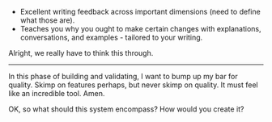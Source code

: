 - Excellent writing feedback across important dimensions (need to define what those are).
- Teaches you why you ought to make certain changes with explanations, conversations, and examples - tailored to your writing.

Alright, we really have to think this through.

---

In this phase of building and validating, I want to bump up my bar for quality. Skimp on features perhaps, but never skimp on quality. It must feel like an incredible tool. Amen.

OK, so what should this system encompass? How would you create it?

